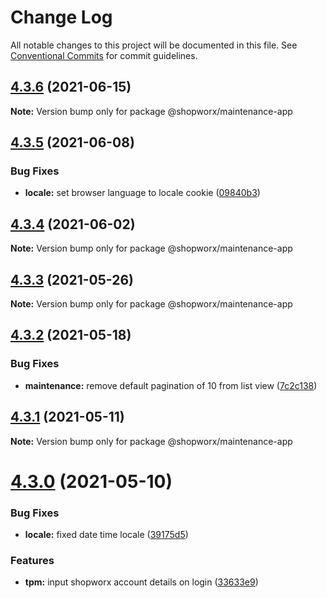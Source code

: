 # Change Log

All notable changes to this project will be documented in this file.
See [Conventional Commits](https://conventionalcommits.org) for commit guidelines.

## [4.3.6](https://bitbucket.org/entrib/shopworx/compare/v4.3.5...v4.3.6) (2021-06-15)

**Note:** Version bump only for package @shopworx/maintenance-app





## [4.3.5](https://bitbucket.org/entrib/shopworx/compare/v4.3.4...v4.3.5) (2021-06-08)


### Bug Fixes

* **locale:** set browser language to locale cookie ([09840b3](https://bitbucket.org/entrib/shopworx/commits/09840b39e746701da4d90f6354b2887c98d36ca2))





## [4.3.4](https://bitbucket.org/entrib/shopworx/compare/v4.3.3...v4.3.4) (2021-06-02)

**Note:** Version bump only for package @shopworx/maintenance-app





## [4.3.3](https://bitbucket.org/entrib/shopworx/compare/v4.3.2...v4.3.3) (2021-05-26)

**Note:** Version bump only for package @shopworx/maintenance-app





## [4.3.2](https://bitbucket.org/entrib/shopworx/compare/v4.3.1...v4.3.2) (2021-05-18)


### Bug Fixes

* **maintenance:** remove default pagination of 10 from list view ([7c2c138](https://bitbucket.org/entrib/shopworx/commits/7c2c138cdb099fcc161d3041690dbb1818d8226e))





## [4.3.1](https://bitbucket.org/entrib/shopworx/compare/v4.3.0...v4.3.1) (2021-05-11)

**Note:** Version bump only for package @shopworx/maintenance-app





# [4.3.0](https://bitbucket.org/entrib/shopworx/compare/v4.2.12...v4.3.0) (2021-05-10)


### Bug Fixes

* **locale:** fixed date time locale ([39175d5](https://bitbucket.org/entrib/shopworx/commits/39175d50cc898c7dcf2fed02f07496b32dcc61c0))


### Features

* **tpm:** input shopworx account details on login ([33633e9](https://bitbucket.org/entrib/shopworx/commits/33633e9f45b30c28fd16e23d899d65985231808c))
